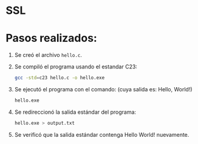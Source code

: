 # SSL

# Pasos realizados:

1. Se creó el archivo `hello.c`.

2. Se compiló el programa usando el estandar C23: 
    ```bash
    gcc -std=c23 hello.c -o hello.exe
    ```

3. Se ejecutó el programa con el comando: (cuya salida es: Hello, World!)
    ```bash
    hello.exe 
    ```
4. Se redireccionó la salida estándar del programa: 
    ```bash
    hello.exe > output.txt
    ```

5. Se verificó que la salida estándar contenga Hello World! nuevamente.

